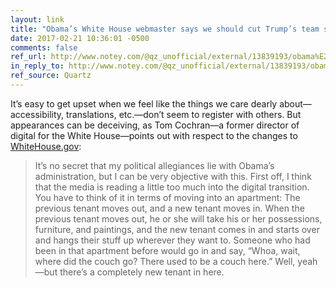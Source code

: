 ```yaml
---
layout: link
title: "Obama’s White House webmaster says we should cut Trump’s team some slack"
date: 2017-02-21 10:36:01 -0500
comments: false
ref_url: http://www.notey.com/@qz_unofficial/external/13839193/obama%E2%80%99s-white-house-webmaster-says-we-should-cut-trump%E2%80%99s-team-some-slack.html
in_reply_to: http://www.notey.com/@qz_unofficial/external/13839193/obama%E2%80%99s-white-house-webmaster-says-we-should-cut-trump%E2%80%99s-team-some-slack.html
ref_source: Quartz
---
```


It’s easy to get upset when we feel like the things we care dearly about—accessibility, translations, etc.—don’t seem to register with others. But appearances can be deceiving, as Tom Cochran—a former director of digital for the White House—points out with respect to the changes to [WhiteHouse.gov](https://www.whitehouse.gov/):

> It’s no secret that my political allegiances lie with Obama’s administration, but I can be very objective with this. First off, I think that the media is reading a little too much into the digital transition. You have to think of it in terms of moving into an apartment: The previous tenant moves out, and a new tenant moves in. When the previous tenant moves out, he or she will take his or her possessions, furniture, and paintings, and the new tenant comes in and starts over and hangs their stuff up wherever they want to. Someone who had been in that apartment before would go in and say, “Whoa, wait, where did the couch go? There used to be a couch here.” Well, yeah—but there’s a completely new tenant in here.